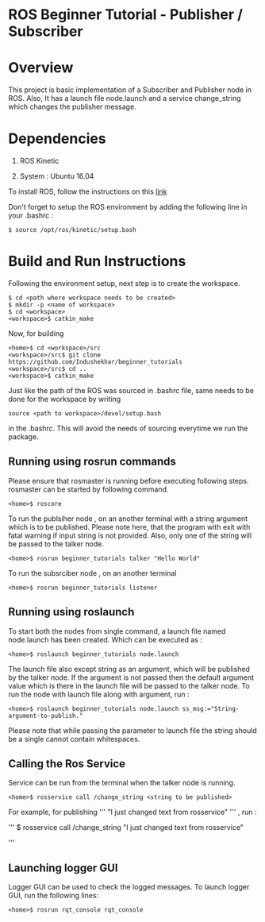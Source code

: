 # ROS Beginner Tutorial - Publisher / Subscriber

# Overview

This project is basic implementation of a Subscriber and Publisher node in ROS. Also, It has a launch file node.launch and a service change_string which changes the publisher message.



# Dependencies

1. ROS Kinetic

2. System : Ubuntu 16.04

To install ROS, follow the instructions on this [link](http://wiki.ros.org/kinetic/Installation)

Don't forget to setup the ROS environment by adding the following line in your .bashrc :

```
$ source /opt/ros/kinetic/setup.bash

```

# Build and Run Instructions 

Following the environment setup, next step is to create the workspace.

```
$ cd <path where workspace needs to be created>
$ mkdir -p <name of workspace>
$ cd <workspace>
<workspace>$ catkin_make

```
Now, for building 

```
<home>$ cd <workspace>/src
<workspace>/src$ git clone https://github.com/Indushekhar/beginner_tutorials
<workspace>/src$ cd ..
<workspace>$ catkin_make 

```

Just like the path of the ROS was sourced in .bashrc file, same needs to be done for the workspace by writing 

```
source <path to workspace>/devel/setup.bash
```
in the .bashrc. This will avoid the needs of sourcing everytime we run the package.

## Running using rosrun commands

Please ensure that rosmaster is running before executing following steps. rosmaster can be started by following command.

```
<home>$ roscore

```
To run the publsiher node , on an another terminal with a string argument which is to be published. Please note here, that the program with exit with fatal warning if input string is not provided. Also, only one of the string will be passed to the talker node.

```
<home>$ rosrun beginner_tutorials talker "Hello World"

```

To run the subsrciber node , on an another terminal 

```
<home>$ rosrun beginner_tutorials listener

```

## Running using roslaunch

To start both the nodes from single command, a launch file named node.launch has been created. Which can be executed as :

```
<home>$ roslaunch beginner_tutorials node.launch 

```

The launch file also except string as an argument, which will be published by the talker node. If the argument is not passed then the default argument value which is there in the launch file will be passed to the talker node. To run the node with launch file along with argument, run :

```
<home>$ roslaunch beginner_tutorials node.launch ss_msg:="String-argument-to-publish."

```
Please note that while passing the parameter to launch file the string should be a single cannot contain whitespaces.

## Calling the Ros Service

Service can be run from the terminal when the talker node is running. 

```
<home>$ rosservice call /change_string <string to be published>

```
For example, for publishing ''' "I just changed text from rosservice" ''' , run :

'''
<home>$ rosservice call /change_string "I just changed text from rosservice"

''' 

## Launching logger GUI

Logger GUI can be used to check the logged messages. To launch logger GUI, run the following lines:

```
<home>$ rosrun rqt_console rqt_console

```

